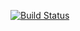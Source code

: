 [![Build Status](https://dev.azure.com/DevProjectAzure12/Agile/_apis/build/status%2Famitkumar1528.gitapp?branchName=main)](https://dev.azure.com/DevProjectAzure12/Agile/_build/latest?definitionId=7&branchName=main)
